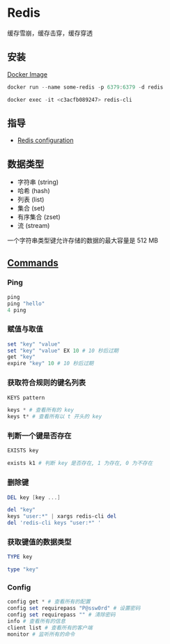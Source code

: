 # Redis

缓存雪崩，缓存击穿，缓存穿透

## 安装

[Docker Image](https://hub.docker.com/_/redis)

```powershell
docker run --name some-redis -p 6379:6379 -d redis
```

```powershell
docker exec -it <c3acfb089247> redis-cli
```

## 指导

- [Redis configuration](https://redis.io/docs/management/config/)

## 数据类型

- 字符串 (string)
- 哈希 (hash)
- 列表 (list)
- 集合 (set)
- 有序集合 (zset)
- 流 (stream)

一个字符串类型键允许存储的数据的最大容量是 512 MB

## [Commands](https://redis.io/commands/)

### Ping

```powershell
ping
ping "hello"
4 ping
```

### 赋值与取值

```powershell
set "key" "value"
set "key" "value" EX 10 # 10 秒后过期
get "key"
expire "key" 10 # 10 秒后过期
```

### 获取符合规则的键名列表

```powershell
KEYS pattern

keys * # 查看所有的 key
keys t* # 查看所有以 t 开头的 key
```

### 判断一个键是否存在

```powershell
EXISTS key

exists k1 # 判断 key 是否存在, 1 为存在, 0 为不存在
```

### 删除键

```powershell
DEL key [key ...]

del "key"
keys "user:*" | xargs redis-cli del
del 'redis-cli keys "user:*" '
```

### 获取键值的数据类型

```powershell
TYPE key

type "key"
```

### Config

```powershell
config get * # 查看所有的配置
config set requirepass "P@ssw0rd" # 设置密码
config set requirepass "" # 清除密码
info # 查看所有的信息
client list # 查看所有的客户端
monitor # 监听所有的命令
```
